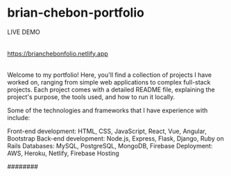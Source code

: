 # brian-chebon-portfolio

LIVE DEMO
######

https://brianchebonfolio.netlify.app


######
Welcome to my portfolio! Here, you'll find a collection of projects I have worked on, ranging from simple web applications to complex full-stack projects. Each project comes with a detailed README file, explaining the project's purpose, the tools used, and how to run it locally.

Some of the technologies and frameworks that I have experience with include:

Front-end development: HTML, CSS, JavaScript, React, Vue, Angular, Bootstrap
Back-end development: Node.js, Express, Flask, Django, Ruby on Rails
Databases: MySQL, PostgreSQL, MongoDB, Firebase
Deployment: AWS, Heroku, Netlify, Firebase Hosting

########
 
